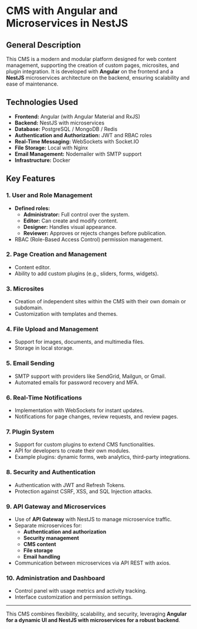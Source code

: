# CMS with Angular and Microservices in NestJS

## General Description
This CMS is a modern and modular platform designed for web content management, supporting the creation of custom pages, microsites, and plugin integration. It is developed with **Angular** on the frontend and a **NestJS** microservices architecture on the backend, ensuring scalability and ease of maintenance.

## Technologies Used
- **Frontend:** Angular (with Angular Material and RxJS)
- **Backend:** NestJS with microservices
- **Database:** PostgreSQL / MongoDB / Redis
- **Authentication and Authorization:** JWT and RBAC roles
- **Real-Time Messaging:** WebSockets with Socket.IO
- **File Storage:**  Local with Nginx
- **Email Management:** Nodemailer with SMTP support
- **Infrastructure:** Docker

## Key Features

### 1. User and Role Management
- **Defined roles:**
  - **Administrator:** Full control over the system.
  - **Editor:** Can create and modify content.
  - **Designer:** Handles visual appearance.
  - **Reviewer:** Approves or rejects changes before publication.
- RBAC (Role-Based Access Control) permission management.

### 2. Page Creation and Management
- Content editor.
- Ability to add custom plugins (e.g., sliders, forms, widgets).

### 3. Microsites
- Creation of independent sites within the CMS with their own domain or subdomain.
- Customization with templates and themes.

### 4. File Upload and Management
- Support for images, documents, and multimedia files.
- Storage in local storage.

### 5. Email Sending
- SMTP support with providers like SendGrid, Mailgun, or Gmail.
- Automated emails for password recovery and MFA.

### 6. Real-Time Notifications
- Implementation with WebSockets for instant updates.
- Notifications for page changes, review requests, and review pages.

### 7. Plugin System
- Support for custom plugins to extend CMS functionalities.
- API for developers to create their own modules.
- Example plugins: dynamic forms, web analytics, third-party integrations.

### 8. Security and Authentication
- Authentication with JWT and Refresh Tokens.
- Protection against CSRF, XSS, and SQL Injection attacks.

### 9. API Gateway and Microservices
- Use of **API Gateway** with NestJS to manage microservice traffic.
- Separate microservices for:
  - **Authentication and authorization**
  - **Security management**
  - **CMS content**
  - **File storage**
  - **Email handling**
- Communication between microservices via API REST with axios.

### 10. Administration and Dashboard
- Control panel with usage metrics and activity tracking.
- Interface customization and permission settings.

---
This CMS combines flexibility, scalability, and security, leveraging **Angular for a dynamic UI and NestJS with microservices for a robust backend**.

